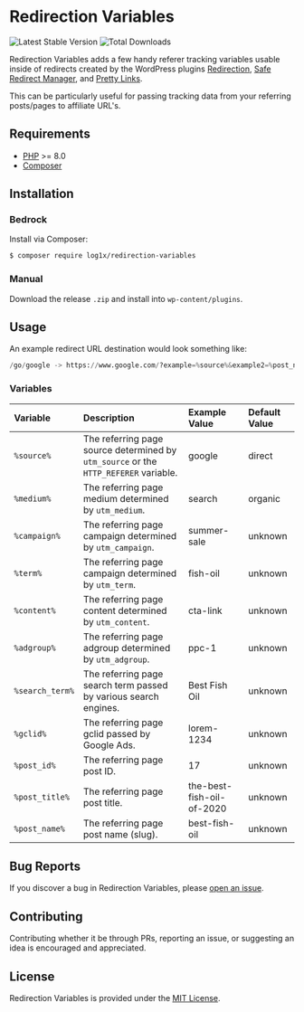 # Redirection Variables

![Latest Stable Version](https://img.shields.io/packagist/v/log1x/redirection-variables?style=flat-square)
![Total Downloads](https://img.shields.io/packagist/dt/log1x/redirection-variables?style=flat-square)

Redirection Variables adds a few handy referer tracking variables usable inside of redirects created by the WordPress plugins [Redirection](https://wordpress.org/plugins/redirection/), [Safe Redirect Manager](https://wordpress.org/plugins/safe-redirect-manager/), and [Pretty Links](https://wordpress.org/plugins/pretty-link/).

This can be particularly useful for passing tracking data from your referring posts/pages to affiliate URL's.

## Requirements

- [PHP](https://secure.php.net/manual/en/install.php) >= 8.0
- [Composer](https://getcomposer.org/download/)

## Installation

### Bedrock

Install via Composer:

```bash
$ composer require log1x/redirection-variables
```

### Manual

Download the release `.zip` and install into `wp-content/plugins`.

## Usage

An example redirect URL destination would look something like:

```py
/go/google -> https://www.google.com/?example=%source%&example2=%post_name%
```

### Variables

| Variable        | Description                                                                          | Example Value             | Default Value |
| :-------------- | :----------------------------------------------------------------------------------- | :------------------------ | :------------ |
| `%source%`      | The referring page source determined by `utm_source` or the `HTTP_REFERER` variable. | google                    | direct        |
| `%medium%`      | The referring page medium determined by `utm_medium`.                                | search                    | organic       |
| `%campaign%`    | The referring page campaign determined by `utm_campaign`.                            | summer-sale               | unknown       |
| `%term%`        | The referring page campaign determined by `utm_term`.                                | fish-oil                  | unknown       |
| `%content%`     | The referring page content determined by `utm_content`.                              | cta-link                  | unknown       |
| `%adgroup%`     | The referring page adgroup determined by `utm_adgroup`.                              | ppc-1                     | unknown       |
| `%search_term%` | The referring page search term passed by various search engines.                     | Best Fish Oil             | unknown       |
| `%gclid%`       | The referring page gclid passed by Google Ads.                                       | lorem-1234                | unknown       |
| `%post_id%`     | The referring page post ID.                                                          | 17                        | unknown       |
| `%post_title%`  | The referring page post title.                                                       | the-best-fish-oil-of-2020 | unknown       |
| `%post_name%`   | The referring page post name (slug).                                                 | best-fish-oil             | unknown       |

## Bug Reports

If you discover a bug in Redirection Variables, please [open an issue](https://github.com/log1x/redirection-variables/issues).

## Contributing

Contributing whether it be through PRs, reporting an issue, or suggesting an idea is encouraged and appreciated.

## License

Redirection Variables is provided under the [MIT License](https://github.com/log1x/redirection-variables/blob/master/LICENSE.md).
